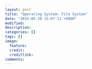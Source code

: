 ```yaml
---
layout: post
title: "Operating System: File System"
date: "2015-05-20 15:07:11 +0800"
modified: 
description: 
categories: []
tags: []
image:
  feature: 
  credit: 
  creditlink: 
comments: 
---
```


